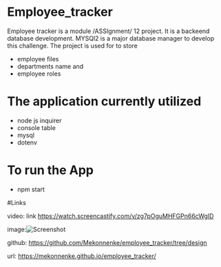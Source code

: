 # Employee_tracker
Employee tracker is a module /ASSIgnment/ 12 project. It is a backeend database development. MYSQl2 is a major database manager to develop this challenge.
The project is used for to store
- employee files
- departments name and
- employee roles


# The application currently utilized
- node js inquirer
 - console table
 - mysql
 - dotenv
 
# To run the App 
 - npm start 

#Links

video: link https://watch.screencastify.com/v/zg7pOguMHFGPn66cWgID

image:![Screenshot ](https://user-images.githubusercontent.com/90818220/149727357-086421a1-1676-4f2e-8939-2311e882efb3.jpg)

github: https://github.com/Mekonnenke/employee_tracker/tree/design

url: https://mekonnenke.github.io/employee_tracker/
